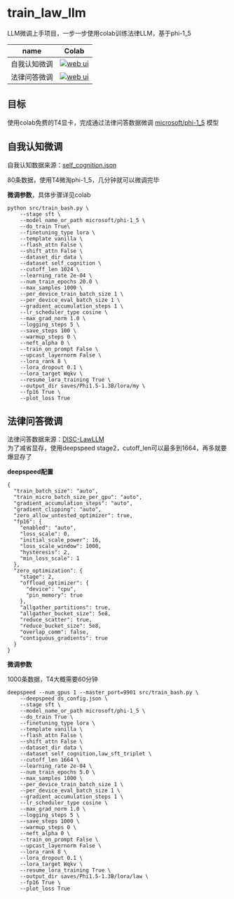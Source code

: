 train_law_llm
==============

LLM微调上手项目，一步一步使用colab训练法律LLM，基于phi-1_5

| name | Colab |
| --- | --- |
自我认知微调 | [![web ui](https://img.shields.io/badge/✏️-Colab-important)](https://colab.research.google.com/drive/1in_tXBkewd5FivNTOn-B6Za_WjRyHL4r#scrollTo=h43G1zhf7msU&forceEdit=true&sandboxMode=true)
法律问答微调 | [![web ui](https://img.shields.io/badge/✏️-Colab-important)](https://colab.research.google.com/drive/1bfUb1HsJOgdzZMrVlk2RCXDynQIa6It3#forceEdit=true&sandboxMode=true)

## 目标
使用colab免费的T4显卡，完成通过法律问答数据微调 [microsoft/phi-1_5](https://huggingface.co/microsoft/phi-1_5) 模型  


## 自我认知微调
自我认知数据来源：[self_cognition.json](https://github.com/hiyouga/LLaMA-Factory/blob/main/data/self_cognition.json)  

80条数据，使用T4微淘phi-1_5，几分钟就可以微调完毕  

**微调参数**，具体步骤详见colab
```
python src/train_bash.py \
    --stage sft \
    --model_name_or_path microsoft/phi-1_5 \
    --do_train True\
    --finetuning_type lora \
    --template vanilla \
    --flash_attn False \
    --shift_attn False \
    --dataset_dir data \
    --dataset self_cognition \
    --cutoff_len 1024 \
    --learning_rate 2e-04 \
    --num_train_epochs 20.0 \
    --max_samples 1000 \
    --per_device_train_batch_size 1 \
    --per_device_eval_batch_size 1 \
    --gradient_accumulation_steps 1 \
    --lr_scheduler_type cosine \
    --max_grad_norm 1.0 \
    --logging_steps 5 \
    --save_steps 100 \
    --warmup_steps 0 \
    --neft_alpha 0 \
    --train_on_prompt False \
    --upcast_layernorm False \
    --lora_rank 8 \
    --lora_dropout 0.1 \
    --lora_target Wqkv \
    --resume_lora_training True \
    --output_dir saves/Phi1.5-1.3B/lora/my \
    --fp16 True \
    --plot_loss True
```

## 法律问答微调
法律问答数据来源：[DISC-LawLLM](https://github.com/FudanDISC/DISC-LawLLM)  
为了减省显存，使用deepspeed stage2，cutoff_len可以最多到1664，再多就要爆显存了  

**deepspeed配置**
```
{
  "train_batch_size": "auto",
  "train_micro_batch_size_per_gpu": "auto",
  "gradient_accumulation_steps": "auto",
  "gradient_clipping": "auto",
  "zero_allow_untested_optimizer": true,
  "fp16": {
    "enabled": "auto",
    "loss_scale": 0,
    "initial_scale_power": 16,
    "loss_scale_window": 1000,
    "hysteresis": 2,
    "min_loss_scale": 1
  },
  "zero_optimization": {
    "stage": 2,
    "offload_optimizer": {
      "device": "cpu",
      "pin_memory": true
    },
    "allgather_partitions": true,
    "allgather_bucket_size": 5e8,
    "reduce_scatter": true,
    "reduce_bucket_size": 5e8,
    "overlap_comm": false,
    "contiguous_gradients": true
  }
}
```

**微调参数**  

1000条数据，T4大概需要60分钟  
```
deepspeed --num_gpus 1 --master_port=9901 src/train_bash.py \
    --deepspeed ds_config.json \
    --stage sft \
    --model_name_or_path microsoft/phi-1_5 \
    --do_train True \
    --finetuning_type lora \
    --template vanilla \
    --flash_attn False \
    --shift_attn False \
    --dataset_dir data \
    --dataset self_cognition,law_sft_triplet \
    --cutoff_len 1664 \
    --learning_rate 2e-04 \
    --num_train_epochs 5.0 \
    --max_samples 1000 \
    --per_device_train_batch_size 1 \
    --per_device_eval_batch_size 1 \
    --gradient_accumulation_steps 1 \
    --lr_scheduler_type cosine \
    --max_grad_norm 1.0 \
    --logging_steps 5 \
    --save_steps 1000 \
    --warmup_steps 0 \
    --neft_alpha 0 \
    --train_on_prompt False \
    --upcast_layernorm False \
    --lora_rank 8 \
    --lora_dropout 0.1 \
    --lora_target Wqkv \
    --resume_lora_training True \
    --output_dir saves/Phi1.5-1.3B/lora/law \
    --fp16 True \
    --plot_loss True
```


